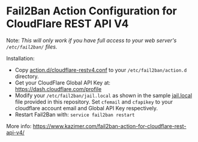Fail2Ban Action Configuration for CloudFlare REST API V4
========================================================

Note: _This will only work if you have full access to your web server's `/etc/fail2ban/` files._

Installation:

* Copy [action.d/cloudflare-restv4.conf](https://github.com/wpkc/fail2ban-action-cloudflare-restv4/blob/master/action.d/cloudflare-restv4.conf) to your `/etc/fail2ban/action.d` directory.
* Get your CloudFlare Global API Key at: <https://dash.cloudflare.com/profile>
* Modify your `/etc/fail2ban/jail.local` as shown in the sample [jail.local](https://github.com/wpkc/fail2ban-action-cloudflare-restv4/blob/master/jail.local) file provided in this repository. Set `cfemail` and `cfapikey` to your cloudflare account email and Global API Key respectively.
* Restart Fail2Ban with: `service fail2ban restart`

More info: <https://www.kazimer.com/fail2ban-action-for-cloudflare-rest-api-v4/>
